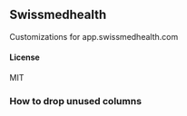 ## Swissmedhealth

Customizations for app.swissmedhealth.com

#### License

MIT

### How to drop unused columns
